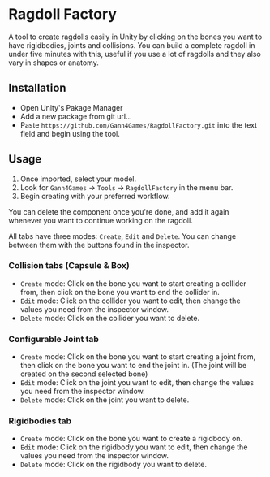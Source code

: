 # Ragdoll Factory
A tool to create ragdolls easily in Unity by clicking on the bones you want to have rigidbodies, joints and collisions.
You can build a complete ragdoll in under five minutes with this, useful if you use a lot of ragdolls and they also vary in shapes or anatomy.

## Installation
* Open Unity's Pakage Manager
* Add a new package from git url...
* Paste `https://github.com/Gann4Games/RagdollFactory.git` into the text field and begin using the tool.

## Usage
1. Once imported, select your model.
2. Look for `Gann4Games` -> `Tools` -> `RagdollFactory` in the menu bar.
3. Begin creating with your preferred workflow.

You can delete the component once you're done, and add it again whenever you want to continue working on the ragdoll.

All tabs have three modes: `Create`, `Edit` and `Delete`. You can change between them with the buttons found in the inspector.

### Collision tabs (Capsule & Box)
* `Create` mode: Click on the bone you want to start creating a collider from, then click on the bone you want to end the collider in.
* `Edit` mode: Click on the collider you want to edit, then change the values you need from the inspector window.
* `Delete` mode: Click on the collider you want to delete.
### Configurable Joint tab
* `Create` mode: Click on the bone you want to start creating a joint from, then click on the bone you want to end the joint in. (The joint will be created on the second selected bone)
* `Edit` mode: Click on the joint you want to edit, then change the values you need from the inspector window.
* `Delete` mode: Click on the joint you want to delete.
### Rigidbodies tab
* `Create` mode: Click on the bone you want to create a rigidbody on.
* `Edit` mode: Click on the rigidbody you want to edit, then change the values you need from the inspector window.
* `Delete` mode: Click on the rigidbody you want to delete.
